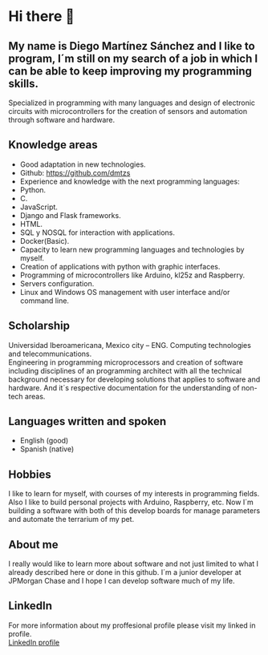 # Hi there 👋

## My name is Diego Martínez Sánchez and I like to program, I´m still on my search of a job in which I can be able to keep improving my programming skills.
Specialized in programming with many languages and design of electronic circuits with microcontrollers for the creation of sensors and automation through software and hardware.

## Knowledge areas
- Good adaptation in new technologies.
- Github: https://github.com/dmtzs
- Experience and knowledge with the next programming languages:
- Python.
- C.
- JavaScript.
- Django and Flask frameworks.
- HTML.
- SQL y NOSQL for interaction with applications.
- Docker(Basic).
- Capacity to learn new programming languages and technologies by myself.
- Creation of applications with python with graphic interfaces.
- Programming of microcontrollers like Arduino, kl25z and Raspberry.
- Servers configuration.
- Linux and Windows OS management with user interface and/or command line.

## Scholarship
Universidad Iberoamericana, Mexico city – ENG. Computing technologies and telecommunications.
<br>
Engineering in programming microprocessors and creation of software including disciplines of an programming architect with all the technical background necessary for developing solutions that applies to software and hardware. And it´s respective documentation for the understanding of non-tech areas.

## Languages written and spoken
- English (good)
- Spanish (native)

## Hobbies
I like to learn for myself, with courses of my interests in programming fields.
<br>
Also I like to build personal projects with Arduino, Raspberry, etc. Now I´m building a software with both of this develop boards for manage parameters and automate the terrarium of my pet.


## About me
I really would like to learn more about software and not just limited to what I already described here or done in this github. I´m a junior developer at JPMorgan Chase and I hope I can develop software much of my life.

## LinkedIn
For more information about my proffesional profile please visit my linked in profile.
<br>
[LinkedIn profile](https://mx.linkedin.com/in/diego-martinez-sanchez-688b0311a)
